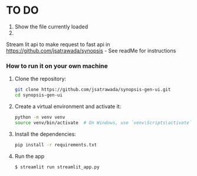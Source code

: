 # TO DO
1. Show the file currently loaded
2.  

Stream lit api to make request to fast api in
https://github.com/jsatrawada/synopsis - See readMe for instructions

### How to run it on your own machine

1. Clone the repository:
    ```sh
    git clone https://github.com/jsatrawada/synopsis-gen-ui.git
    cd synopsis-gen-ui
    ```

2. Create a virtual environment and activate it:
    ```sh
    python -m venv venv
    source venv/bin/activate  # On Windows, use `venv\Scripts\activate`
    ```

3. Install the dependencies:
    ```sh
    pip install -r requirements.txt
    ```


4. Run the app

   ```
   $ streamlit run streamlit_app.py
   ```
